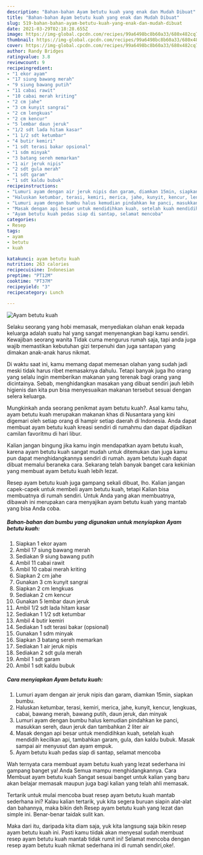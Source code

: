 ```yaml
---
description: "Bahan-bahan Ayam betutu kuah yang enak dan Mudah Dibuat"
title: "Bahan-bahan Ayam betutu kuah yang enak dan Mudah Dibuat"
slug: 519-bahan-bahan-ayam-betutu-kuah-yang-enak-dan-mudah-dibuat
date: 2021-03-29T02:18:28.655Z
image: https://img-global.cpcdn.com/recipes/99a6498bc8b60a33/680x482cq70/ayam-betutu-kuah-foto-resep-utama.jpg
thumbnail: https://img-global.cpcdn.com/recipes/99a6498bc8b60a33/680x482cq70/ayam-betutu-kuah-foto-resep-utama.jpg
cover: https://img-global.cpcdn.com/recipes/99a6498bc8b60a33/680x482cq70/ayam-betutu-kuah-foto-resep-utama.jpg
author: Randy Bridges
ratingvalue: 3.8
reviewcount: 9
recipeingredient:
- "1 ekor ayam"
- "17 siung bawang merah"
- "9 siung bawang putih"
- "11 cabai rawit"
- "10 cabai merah kriting"
- "2 cm jahe"
- "3 cm kunyit sangrai"
- "2 cm lengkuas"
- "2 cm kencur"
- "5 lembar daun jeruk"
- "1/2 sdt lada hitam kasar"
- "1 1/2 sdt ketumbar"
- "4 butir kemiri"
- "1 sdt terasi bakar opsional"
- "1 sdm minyak"
- "3 batang sereh memarkan"
- "1 air jeruk nipis"
- "2 sdt gula merah"
- "1 sdt garam"
- "1 sdt kaldu bubuk"
recipeinstructions:
- "Lumuri ayam dengan air jeruk nipis dan garam, diamkan 15min, siapkan bumbu."
- "Haluskan ketumbar, terasi, kemiri, merica, jahe, kunyit, kencur, lengkuas, cabai, bawang merah, bawang putih, daun jeruk, dan minyak"
- "Lumuri ayam dengan bumbu halus kemudian pindahkan ke panci, masukkan sereh, daun jeruk dan tambahkan 2 liter air"
- "Masak dengan api besar untuk mendidihkan kuah, setelah kuah mendidih kecilkan api, tambahkan garam, gula, dan kaldu bubuk. Masak sampai air menyusut dan ayam empuk."
- "Ayam betutu kuah pedas siap di santap, selamat mencoba"
categories:
- Resep
tags:
- ayam
- betutu
- kuah

katakunci: ayam betutu kuah 
nutrition: 263 calories
recipecuisine: Indonesian
preptime: "PT12M"
cooktime: "PT37M"
recipeyield: "3"
recipecategory: Lunch

---
```



![Ayam betutu kuah](https://img-global.cpcdn.com/recipes/99a6498bc8b60a33/680x482cq70/ayam-betutu-kuah-foto-resep-utama.jpg)

Selaku seorang yang hobi memasak, menyediakan olahan enak kepada keluarga adalah suatu hal yang sangat menyenangkan bagi kamu sendiri. Kewajiban seorang  wanita Tidak cuma mengurus rumah saja, tapi anda juga wajib memastikan kebutuhan gizi terpenuhi dan juga santapan yang dimakan anak-anak harus nikmat.

Di waktu  saat ini, kamu memang dapat memesan olahan yang sudah jadi meski tidak harus ribet memasaknya dahulu. Tetapi banyak juga lho orang yang selalu ingin memberikan makanan yang terenak bagi orang yang dicintainya. Sebab, menghidangkan masakan yang dibuat sendiri jauh lebih higienis dan kita pun bisa menyesuaikan makanan tersebut sesuai dengan selera keluarga. 



Mungkinkah anda seorang penikmat ayam betutu kuah?. Asal kamu tahu, ayam betutu kuah merupakan makanan khas di Nusantara yang kini digemari oleh setiap orang di hampir setiap daerah di Indonesia. Anda dapat membuat ayam betutu kuah kreasi sendiri di rumahmu dan dapat dijadikan camilan favoritmu di hari libur.

Kalian jangan bingung jika kamu ingin mendapatkan ayam betutu kuah, karena ayam betutu kuah sangat mudah untuk ditemukan dan juga kamu pun dapat menghidangkannya sendiri di rumah. ayam betutu kuah dapat dibuat memalui beraneka cara. Sekarang telah banyak banget cara kekinian yang membuat ayam betutu kuah lebih lezat.

Resep ayam betutu kuah juga gampang sekali dibuat, lho. Kalian jangan capek-capek untuk membeli ayam betutu kuah, tetapi Kalian bisa membuatnya di rumah sendiri. Untuk Anda yang akan membuatnya, dibawah ini merupakan cara menyajikan ayam betutu kuah yang mantab yang bisa Anda coba.

<!--inarticleads1-->

##### Bahan-bahan dan bumbu yang digunakan untuk menyiapkan Ayam betutu kuah:

1. Siapkan 1 ekor ayam
1. Ambil 17 siung bawang merah
1. Sediakan 9 siung bawang putih
1. Ambil 11 cabai rawit
1. Ambil 10 cabai merah kriting
1. Siapkan 2 cm jahe
1. Gunakan 3 cm kunyit sangrai
1. Siapkan 2 cm lengkuas
1. Sediakan 2 cm kencur
1. Gunakan 5 lembar daun jeruk
1. Ambil 1/2 sdt lada hitam kasar
1. Sediakan 1 1/2 sdt ketumbar
1. Ambil 4 butir kemiri
1. Sediakan 1 sdt terasi bakar (opsional)
1. Gunakan 1 sdm minyak
1. Siapkan 3 batang sereh memarkan
1. Sediakan 1 air jeruk nipis
1. Sediakan 2 sdt gula merah
1. Ambil 1 sdt garam
1. Ambil 1 sdt kaldu bubuk




<!--inarticleads2-->

##### Cara menyiapkan Ayam betutu kuah:

1. Lumuri ayam dengan air jeruk nipis dan garam, diamkan 15min, siapkan bumbu.
1. Haluskan ketumbar, terasi, kemiri, merica, jahe, kunyit, kencur, lengkuas, cabai, bawang merah, bawang putih, daun jeruk, dan minyak
1. Lumuri ayam dengan bumbu halus kemudian pindahkan ke panci, masukkan sereh, daun jeruk dan tambahkan 2 liter air
1. Masak dengan api besar untuk mendidihkan kuah, setelah kuah mendidih kecilkan api, tambahkan garam, gula, dan kaldu bubuk. Masak sampai air menyusut dan ayam empuk.
1. Ayam betutu kuah pedas siap di santap, selamat mencoba




Wah ternyata cara membuat ayam betutu kuah yang lezat sederhana ini gampang banget ya! Anda Semua mampu menghidangkannya. Cara Membuat ayam betutu kuah Sangat sesuai banget untuk kalian yang baru akan belajar memasak maupun juga bagi kalian yang telah ahli memasak.

Tertarik untuk mulai mencoba buat resep ayam betutu kuah mantab sederhana ini? Kalau kalian tertarik, yuk kita segera buruan siapin alat-alat dan bahannya, maka bikin deh Resep ayam betutu kuah yang lezat dan simple ini. Benar-benar taidak sulit kan. 

Maka dari itu, daripada kita diam saja, yuk kita langsung saja bikin resep ayam betutu kuah ini. Pasti kamu tiidak akan menyesal sudah membuat resep ayam betutu kuah mantab tidak rumit ini! Selamat mencoba dengan resep ayam betutu kuah nikmat sederhana ini di rumah sendiri,oke!.

